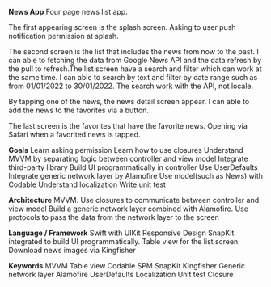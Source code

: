 **News App** 
Four page news list app.

The first appearing screen is the splash screen. Asking to user push notification permission at splash.

The second screen is the list that includes the news from now to the past. I can able to fetching the data from Google News API and the data refresh by the pull to refresh.The list screen have a search and filter which can work at the same time. I can able to search by text and filter by date range such as from 01/01/2022 to 30/01/2022. The search work with the API, not locale.

By tapping one of the news, the news detail screen appear. I can able to add the news to the favorites via a button.

The last screen is the favorites that have the favorite news. Opening via Safari when a favorited news is tapped.

**Goals**
    Learn asking permission
    Learn how to use closures
    Understand MVVM by separating logic between controller and view model
    Integrate third-party library
    Build UI programmatically in controller
    Use UserDefaults
    Integrate generic network layer by Alamofire
    Use model(such as News) with Codable
    Understand localization
    Write unit test

**Architecture**
    MVVM. 
    Use closures to communicate between controller and view model
    Build a generic network layer combined with Alamofire.
    Use protocols to pass the data from the network layer to the screen

**Language / Framework**
Swift with UIKit
Responsive Design
    SnapKit integrated to build UI programmatically. 
    Table view for the list screen
    Download news images via Kingfisher

**Keywords**
    MVVM
    Table view
    Codable
    SPM
    SnapKit
    Kingfisher
    Generic network layer
    Alamofire
    UserDefaults
    Localization
    Unit test
    Closure
